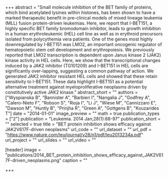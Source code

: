 +++
abstract = "Small molecule inhibition of the BET family of proteins, which bind acetylated lysines within histones, has been shown to have a marked therapeutic benefit in pre-clinical models of mixed lineage leukemia (MLL) fusion protein-driven leukemias. Here, we report that I-BET151, a highly specific BET family bromodomain inhibitor, leads to growth inhibition in a human erythroleukemic (HEL) cell line as well as in erythroid precursors isolated from polycythemia vera patients. One of the genes most highly downregulated by I-BET151 was LMO2, an important oncogenic regulator of hematopoietic stem cell development and erythropoiesis. We previously reported that LMO2 transcription is dependent upon Janus kinase 2 (JAK2) kinase activity in HEL cells. Here, we show that the transcriptional changes induced by a JAK2 inhibitor (TG101209) and I-BET151 in HEL cells are significantly over-lapping, suggesting a common pathway of action. We generated JAK2 inhibitor resistant HEL cells and showed that these retain sensitivity to I-BET151. These data highlight I-BET151 as a potential alternative treatment against myeloproliferative neoplasms driven by constitutively active JAK2 kinase."
abstract_short = ""
authors = ["Wyspianska B", "Bannister A", "Barbieri I", "Nangalia J", "Godfrey A", "Calero-Nieto F", "Robson S", "Rioja I", "Li J", "Wiese M", "Cannizzaro E", "Dawson M", "Huntly B", "Prinjha R", "Green A", "Gottgens B", "Kouzarides T"]
date = "2014-01-01"
image_preview = ""
math = true
publication_types = ["2"]
publication = "Leukemia. 2014 Jan;28(1):88-97"
publication_short = ""
selected = true
title = "BET protein inhibition shows efficacy against JAK2V617F-driven neoplasms"
url_code = ""
url_dataset = ""
url_pdf = "https://www.nature.com/leu/journal/v28/n1/pdf/leu2013234a.pdf"
url_project = ""
url_slides = ""
url_video = ""

[header]
image = "publications/2014_BET_protein_inhibition_shows_efficacy_against_JAK2V617F-driven_neoplasms.png"
caption = ""

+++

